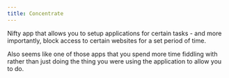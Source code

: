 ```yaml
---
title: Concentrate
---
```

<p>Nifty app that allows you to setup applications for certain tasks - and more importantly, block access to certain websites for a set period of time.</p>
<p>Also seems like one of those apps that you spend more time fiddling with rather than just doing the thing you were using the application to allow you to do.</p>
